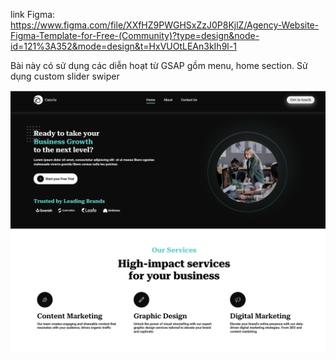 link Figma: https://www.figma.com/file/XXfHZ9PWGHSxZzJ0P8KjlZ/Agency-Website-Figma-Template-for-Free-(Community)?type=design&node-id=121%3A352&mode=design&t=HxVUOtLEAn3kIh9l-1

Bài này có sử dụng các diễn hoạt từ GSAP gồm menu, home section. Sử dụng custom slider swiper

![alt text](image.png)